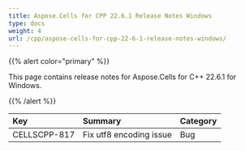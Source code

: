 ```yaml
---
title: Aspose.Cells for CPP 22.6.1 Release Notes Windows
type: docs
weight: 4
url: /cpp/aspose-cells-for-cpp-22-6-1-release-notes-windows/
---
```


{{% alert color="primary" %}}

This page contains release notes for Aspose.Cells for C++ 22.6.1 for Windows.

{{% /alert %}}

|**Key**|**Summary**|**Category**|
| :- | :- | :- |
|CELLSCPP-817|Fix utf8 encoding issue |Bug|
